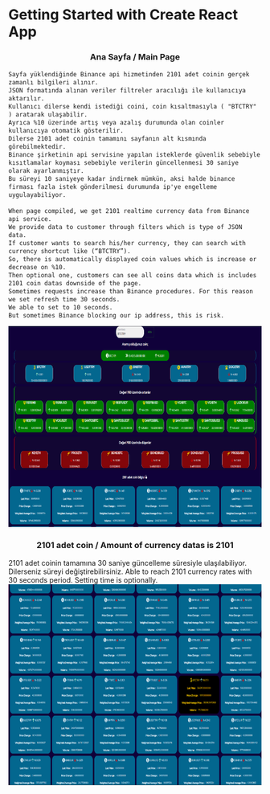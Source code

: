 # Getting Started with Create React App

<div align="center"><h3>Ana Sayfa / Main Page</h3></div>

    Sayfa yüklendiğinde Binance api hizmetinden 2101 adet coinin gerçek zamanlı bilgileri alınır.
    JSON formatında alınan veriler filtreler aracılığı ile kullanıcıya aktarılır.
    Kullanıcı dilerse kendi istediği coini, coin kısaltmasıyla ( "BTCTRY" ) aratarak ulaşabilir.
    Ayrıca %10 üzerinde artış veya azalış durumunda olan coinler kullanıcıya otomatik gösterilir.
    Dilerse 2101 adet coinin tamamını sayfanın alt kısmında görebilmektedir.
    Binance şirketinin api servisine yapılan isteklerde güvenlik sebebiyle kısıtlamalar koyması sebebiyle verilerin güncellenmesi 30 saniye olarak ayarlanmıştır.
    Bu süreyi 10 saniyeye kadar indirmek mümkün, aksi halde binance firması fazla istek gönderilmesi durumunda ip'ye engelleme uygulayabiliyor.

    When page compiled, we get 2101 realtime currency data from Binance api service.
    We provide data to customer through filters which is type of JSON data.
    If customer wants to search his/her currency, they can search with currency shortcut like (“BTCTRY”).
    So, there is automatically displayed coin values which is increase or decrease on %10.
    Then optional one, customers can see all coins data which is includes 2101 coin datas downside of the page.
    Sometimes requests increase than Binance procedures. For this reason we set refresh time 30 seconds.
    We able to set to 10 seconds.
    But sometimes Binance blocking our ip address, this is risk.
<div align="center"><img src="img/page1.png" alt="first" width="800" height="400"></div>

<div align="center"><h3>2101 adet coin / Amount of currency datas is 2101</h3></div>
    2101 adet coinin tamamına 30 saniye güncelleme süresiyle ulaşılabiliyor. Dilerseniz süreyi değiştirebilirsiniz.
    Able to reach 2101 currency rates with 30 seconds period. Setting time is optionally.
<div align="center"><img src="img/page2.png" alt="first" width="800" height="400"></div>